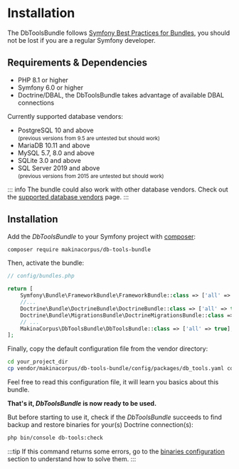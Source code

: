# Installation

The DbToolsBundle follows [Symfony Best Practices for Bundles](https://symfony.com/doc/current/bundles/best_practices.html),
you should not be lost if you are a regular Symfony developer.

## Requirements & Dependencies

- PHP 8.1 or higher
- Symfony 6.0 or higher
- Doctrine/DBAL, the DbToolsBundle takes advantage of available DBAL connections

Currently supported database vendors:

- PostgreSQL 10 and above
  <br><small>(previous versions from 9.5 are untested but should work)</small>
- MariaDB 10.11 and above
- MySQL 5.7, 8.0 and above
- SQLite 3.0 and above
- SQL Server 2019 and above
  <br><small>(previous versions from 2015 are untested but should work)</small>

::: info
The bundle could also work with other database vendors.
Check out the [supported database vendors](../getting-started/database-vendors) page.
:::

## Installation

Add the *DbToolsBundle* to your Symfony project with [composer](https://getcomposer.org):

```sh
composer require makinacorpus/db-tools-bundle
```

Then, activate the bundle:

```php
// config/bundles.php

return [
    Symfony\Bundle\FrameworkBundle\FrameworkBundle::class => ['all' => true],
    //...
    Doctrine\Bundle\DoctrineBundle\DoctrineBundle::class => ['all' => true],
    Doctrine\Bundle\MigrationsBundle\DoctrineMigrationsBundle::class => ['all' => true],
    // ...
    MakinaCorpus\DbToolsBundle\DbToolsBundle::class => ['all' => true], // [!code ++]
];
```

Finally, copy the default configuration file from the vendor directory:

```sh
cd your_project_dir
cp vendor/makinacorpus/db-tools-bundle/config/packages/db_tools.yaml config/packages/
```

Feel free to read this configuration file, it will learn you basics about this bundle.

**That's it, *DbToolsBundle* is now ready to be used.**

But before starting to use it, check if the *DbToolsBundle* succeeds to find
backup and restore binaries for your(s) Doctrine connection(s):

```sh
php bin/console db-tools:check
```

:::tip
If this command returns some errors, go to the [binaries configuration](../configuration#binaries)
section to understand how to solve them.
:::
